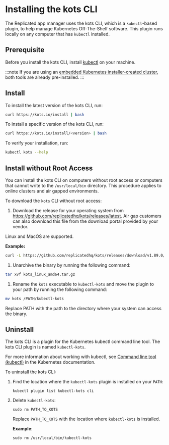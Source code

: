 # Installing the kots CLI

The Replicated app manager uses the kots CLI, which is a `kubectl`-based plugin, to help manage Kubernetes Off-The-Shelf software. This plugin runs locally on any computer that has `kubectl` installed.


## Prerequisite

Before you install the kots CLI, install [kubectl](https://kubernetes.io/docs/tasks/tools/) on your machine.

:::note
If you are using an [embedded Kubernetes installer-created cluster](../enterprise/installing-embedded-cluster), both tools are already pre-installed.
:::

## Install

To install the latest version of the kots CLI, run:

```bash
curl https://kots.io/install | bash
```

To install a specific version of the kots CLI, run:

```bash
curl https://kots.io/install/<version> | bash
```

To verify your installation, run:

```bash
kubectl kots --help
```

## Install without Root Access

You can install the kots CLI on computers without root access or computers that cannot write to the `/usr/local/bin` directory. This procedure applies to online clusters and air gapped environments.

To download the `kots` CLI without root access:

1. Download the release for your operating system from https://github.com/replicatedhq/kots/releases/latest. Air gap customers can also download this file from the download portal provided by your vendor.

  Linux and MacOS are supported.

  **Example:**

  ```bash
  curl -L https://github.com/replicatedhq/kots/releases/download/v1.89.0/kots_linux_amd64.tar.gz
  ```
1. Unarchive the binary by running the following command:

  ```bash
  tar xvf kots_linux_amd64.tar.gz
  ```

1. Rename the `kots` executable to `kubectl-kots` and move the plugin to your path by running the following command:

  ```bash
  mv kots /PATH/kubectl-kots
  ```

  Replace PATH with the path to the directory where your system can access the binary.

## Uninstall

The kots CLI is a plugin for the Kubernetes kubectl command line tool. The kots CLI plugin is named `kubectl-kots`.

For more information about working with kubectl, see [Command line tool (kubectl)](https://kubernetes.io/docs/reference/kubectl/) in the Kubernetes documentation.

To uninstall the kots CLI:

1. Find the location where the `kubectl-kots` plugin is installed on your `PATH`:

   ```
   kubectl plugin list kubectl-kots cli
   ```

2. Delete `kubectl-kots`:

   ```
   sudo rm PATH_TO_KOTS
   ```
   Replace `PATH_TO_KOTS` with the location where `kubectl-kots` is installed.

   **Example**:

   ```
   sudo rm /usr/local/bin/kubectl-kots
   ```
